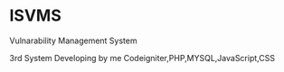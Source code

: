# ISVMS
Vulnarability Management System

3rd System Developing by me Codeigniter,PHP,MYSQL,JavaScript,CSS

